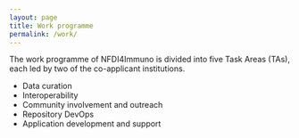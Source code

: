 ```yaml
---
layout: page
title: Work programme
permalink: /work/
---
```


The work programme of NFDI4Immuno is divided into five Task Areas (TAs), each led by two of the co-applicant institutions.

- Data curation
- Interoperability
- Community involvement and outreach
- Repository DevOps
- Application development and support

